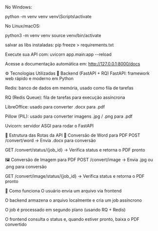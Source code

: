 No Windows:

python -m venv venv
venv\Scripts\activate


No Linux/macOS:

python3 -m venv venv
source venv/bin/activate

salvar as libs instaladas:
pip freeze > requirements.txt


Execute sua API com:
uvicorn app.main:app --reload

Acesse a documentação automática em:
http://127.0.0.1:8000/docs



⚙️ Tecnologias Utilizadas
🔧 Backend (FastAPI + RQ)
FastAPI: framework web rápido e moderno em Python

Redis: banco de dados em memória, usado como fila de tarefas

RQ (Redis Queue): fila de tarefas para execução assíncrona

LibreOffice: usado para converter .docx para .pdf

Pillow (PIL): usado para converter imagens .jpg / .png para .pdf

Uvicorn: servidor ASGI para rodar o FastAPI

📂 Estrutura das Rotas da API
📝 Conversão de Word para PDF
POST /convert/word → Envia .docx para conversão

GET /convert/status/{job_id} → Verifica status e retorna o PDF pronto

🖼️ Conversão de Imagem para PDF
POST /convert/image → Envia .jpg ou .png para conversão

GET /convert/image/status/{job_id} → Verifica status e retorna o PDF pronto

🚀 Como funciona
O usuário envia um arquivo via frontend

O backend armazena o arquivo localmente e cria um job assíncrono

O job é processado em segundo plano (usando RQ + Redis)

O frontend consulta o status e, quando estiver pronto, baixa o PDF convertido

